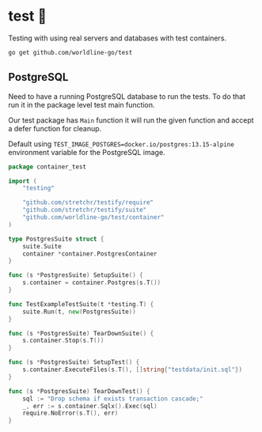 # test 🧪

Testing with using real servers and databases with test containers.

```sh
go get github.com/worldline-go/test
```

## PostgreSQL

Need to have a running PostgreSQL database to run the tests. To do that run it in the package level test main function.

Our test package has `Main` function it will run the given function and accept a defer function for cleanup.

Default using `TEST_IMAGE_POSTGRES=docker.io/postgres:13.15-alpine` environment variable for the PostgreSQL image.

```go
package container_test

import (
	"testing"

	"github.com/stretchr/testify/require"
	"github.com/stretchr/testify/suite"
	"github.com/worldline-go/test/container"
)

type PostgresSuite struct {
	suite.Suite
	container *container.PostgresContainer
}

func (s *PostgresSuite) SetupSuite() {
	s.container = container.Postgres(s.T())
}

func TestExampleTestSuite(t *testing.T) {
	suite.Run(t, new(PostgresSuite))
}

func (s *PostgresSuite) TearDownSuite() {
	s.container.Stop(s.T())
}

func (s *PostgresSuite) SetupTest() {
	s.container.ExecuteFiles(s.T(), []string{"testdata/init.sql"})
}

func (s *PostgresSuite) TearDownTest() {
	sql := "Drop schema if exists transaction cascade;"
	_, err := s.container.Sqlx().Exec(sql)
	require.NoError(s.T(), err)
}
```
